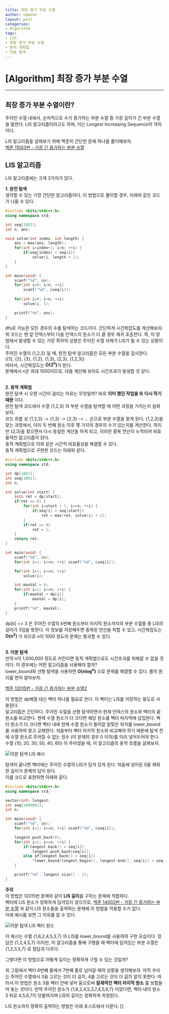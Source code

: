 ```yaml
---
title: 최장 증가 부분 수열
author: ngwoon
layout: post
categories:
- Algorithm
tags:
- LIS
- 최장 증가 부분 수열
- 동적 계획법
- 이분 탐색
---
```


# [Algorithm] 최장 증가 부분 수열
- - -

## 최장 증가 부분 수열이란?
주어진 수열 내에서, 순차적으로 수가 증가하는 부분 수열 중 가장 길이가 긴 부분 수열을 말한다. LIS 알고리즘이라고도 하며, 이는 Longest Increasing Sequence의 약자이다.
<br/>

LIS 알고리즘을 살펴보기 위해 백준의 간단한 문제 하나를 풀이해보자.<br/>
[백준 11053번 - 가장 긴 증가하는 부분 수열](https://www.acmicpc.net/problem/11053)<br/>

## LIS 알고리즘
LIS 알고리즘에는 크게 3가지가 있다.

**1. 완전 탐색**<br/>
생각할 수 있는 가장 간단한 알고리즘이다. 이 방법으로 풀이할 경우, 아래와 같은 코드가 나올 수 있다.<br/>
```cpp
#include <bits/stdc++.h>
using namespace std;

int seq[1001];
int n, ans;

void solve(int index, int length) {
    ans = max(ans, length);
    for(int i=index+1; i<n; ++i) {
        if(seq[index] < seq[i])
            solve(i, length + 1);
    }
}

int main(void) {
    scanf("%d", &n);
    for(int i=0; i<n; ++i)
        scanf("%d", &seq[i]);
    
    for(int i=0; i<n; ++i)
        solve(i, 1);

    printf("%d", ans);
}
```
dfs로 가능한 모든 경우의 수를 탐색하는 코드이다. 간단하게 시간복잡도를 계산해보자.<br/>
위 코드는 맨 앞 인덱스부터 다음 인덱스의 원소가 더 클 경우 재귀 호출한다. 즉, 이 방법에서 발생할 수 있는 가장 최악의 상황은 주어진 수열 자체가 LIS가 될 수 있는 상황이다.<br/>
주어진 수열이 {1,2,3} 일 때, 완전 탐색 알고리즘은 모든 부분 수열을 검사한다.<br/>
({1}, {2}, {3}, {1,2}, {1,3}, {2,3}, {1,2,3})<br/>
따라서, 시간복잡도는 <strong>O(2<sup>n</sup>)</strong>가 된다.
<br/>
문제에서 n은 최대 1000이므로, 대충 계산해 보아도 시간초과가 발생할 것 같다.<br/><br/>


**2. 동적 계획법**<br/>
완전 탐색 시 오랜 시간이 걸리는 이유는 무엇일까? 바로 **이미 했던 작업을 또 다시 하기 때문** 이다.<br/>
완전 탐색 코드에서 수열 {1,2,3} 의 부분 수열을 탐색할 때 어떤 과정을 거치는지 살펴보자.<br/>
코드 흐름 상 {1,2,3} -> {1,3} -> {2,3} -> ... 순으로 부분 수열을 찾게 된다. {1,2,3}을 찾는 과정에서, 이미 두 번째 원소 이후 몇 가지의 경우의 수가 있는지를 계산한다. 하지만 {2,3}을 찾으면서 다시 동일한 계산을 하게 되고, 이러한 중복 연산이 누적되어 비효율적인 알고리즘이 된다.<br/>
동적 계획법으로 이와 같은 시간적 비효율성을 해결할 수 있다.<br/>
동적 계획법으로 구현한 코드는 아래와 같다.<br/>
```cpp
#include <bits/stdc++.h>
using namespace std;

int dp[1001];
int seq[1001];
int n;

int solve(int start) {
    int& ret = dp[start];
    if(ret == 0) {
        for(int i=start + 1; i<=n; ++i) {
            if(seq[i] > seq[start])
                ret = max(ret, solve(i) + 1);
        }
        if(ret == 0)
            ret = 1;
    }
    return ret;
}

int main(void) {
    scanf("%d", &n);
    for(int i=1; i<=n; ++i) scanf("%d", &seq[i]);

    for(int i=1; i<=n; ++i)
        solve(i);

    int maxVal = 0;
    for(int i=1; i<=n; ++i) {
        if(maxVal < dp[i])
            maxVal = dp[i];
    }
    printf("%d", maxVal);
}
```
dp[k] == 3 은 주어진 수열의 k번째 원소부터 마지막 원소까지의 부분 수열들 중 LIS의 길이가 3임을 뜻한다. 이 정보를 저장해두면 중복된 연산을 피할 수 있고, 시간복잡도는 **O(n<sup>2</sup>)** 가 되므로 n이 1000 정도의 문제는 통과할 수 있다.
<br/><br/>

**3. 이분 탐색**<br/>
만약 n이 1,000,000 정도로 커진다면 동적 계획법으로도 시간초과를 피해갈 수 없을 것이다. 이 경우에는 어떤 알고리즘을 사용해야 할까?<br/>
lower_bound와 선형 탐색을 사용하면 **O(nlog<sup>n</sup>)** 으로 문제를 해결할 수 있다. 풀이 원리를 먼저 알아보자.<br/>

[백준 12015번 - 가장 긴 증가하는 부분 수열2](https://www.acmicpc.net/problem/12015)<br/>

이 방법은 dp배열 대신 벡터 하나를 필요로 한다. 이 벡터는 LIS를 저장하는 용도로 사용된다.<br/>
알고리즘은 간단하다. 주어진 수열을 선형 탐색하면서 현재 인덱스의 원소와 벡터의 끝 원소를 비교한다. 현재 수열 원소가 더 크다면 해당 원소를 벡터 마지막에 삽입한다. 벡터 원소가 더 크다면 벡터 내에 현재 수열 원소가 들어갈 알맞은 위치를 lower_bound를 사용하여 찾고 교체한다.
처음부터 벡터 마지막 원소와 비교해야 하기 때문에 탐색 전에 수열 원소로 주어질 수 없는 정수 (이 문제의 경우 0 이하)를 미리 넣어두어야 한다.<br/>
수열 {10, 20, 30, 50, 40, 60} 이 주어졌을 때, 이 알고리즘의 동작 흐름을 살펴보자.<br/>

![이분 탐색 LIS 예시](/assets/images/post/Algorithm/Bitmask/binary_search_example.png)<br/>

탐색이 끝나면 벡터에는 주어진 수열의 LIS가 담겨 있게 된다. 처음에 넣어둔 0을 제외한 길이가 문제의 답이 된다.<br/>
이를 코드로 표현하면 아래와 같다.<br/>

```cpp
#include <bits/stdc++.h>
using namespace std;

vector<int> longest;
int seq[1000001];
int n;

int main(void) {
    scanf("%d", &n);
    for(int i=1; i<=n; ++i) scanf("%d", &seq[i]);

    longest.push_back(0);
    for(int i=1; i<=n; ++i) {
        if(longest.back() < seq[i])
            longest.push_back(seq[i]);
        else if(longest.back() > seq[i])
            *lower_bound(longest.begin(), longest.end(), seq[i]) = seq[i];
    }

    printf("%d", longest.size() - 1);
}
```

**주의**<br/>
이 방법은 12015번 문제와 같이 **LIS 길이**를 구하는 문제에 적합하다.<br/>
벡터에 LIS 원소가 정확하게 담겨있지 않으므로, [백준 14002번 - 가장 긴 증가하는 부분 수열](https://www.acmicpc.net/problem/14002) 과 같이 LIS 원소들을 출력하는 문제에 이 방법을 적용할 수가 없다.<br/>
아래 예시를 보면 그 이유를 알 수 있다.<br/>

![이분 탐색 LIS 벡터 원소](/assets/images/post/Algorithm/Bitmask/binary_search_wrong_example.png)<br/>

이 예시는 수열 {1,6,2,4,5,3,7} 의 LIS를 lower_bound를 사용하여 구한 모습이다. 정답은 {1,2,4,5,7} 이지만, 이 알고리즘을 통해 구했을 때 벡터에 담겨있는 부분 수열은 {1,2,3,5,7} 로 정답과 다르다.<br/>

그렇다면 이 방법으로 어떻게 길이는 정확하게 구할 수 있는 것일까?<br/>

위 그림에서 벡터 6번째 줄에서 7번째 줄로 넘어갈 때의 상황을 생각해보자. 아직 우리는 주어진 수열에서 3을 고르는 것이 더 길지, 4를 고르는 것이 더 길지 알지 못한다. 따라서 이 방법은 원소 3을 벡터 안에 넣어 둠으로써 **잠재적인 벡터 마지막 원소** 를 보험들어 놓는 것이다. 만약 주어진 원소가 {1,6,2,4,5,3,7,4,5,6,7} 이었다면, 벡터 내의 원소 3 뒤로 4,5,6,7이 덧붙여지며 LIS의 길이는 정확하게 측정된다.<br/>

LIS 원소까지 정확히 출력하는 방법은 아래 포스트에서 다룬다.
[]